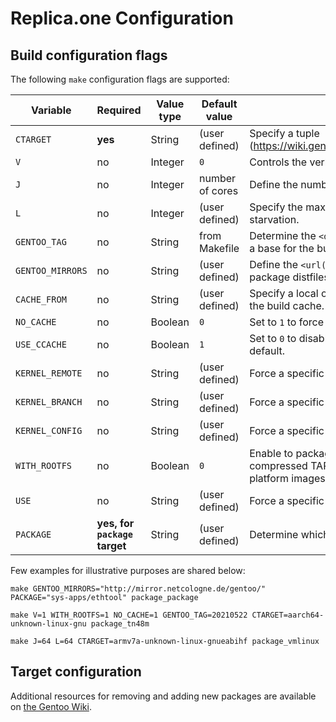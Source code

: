 Replica.one Configuration
=========================

## Build configuration flags

The following `make` configuration flags are supported:

| **Variable**       | **Required** | **Value type** | **Default value** | **Description** |
| ---                | ---          | ---            | ---               | ---             |
| `CTARGET`          | **yes**      | String         | (user defined)    | Specify a tuple (https://wiki.gentoo.org/wiki/Embedded_Handbook/Tuples). |
| `V`                | no           | Integer        | `0`               | Controls the verbosity of the build system. |
| `J`                | no           | Integer        | number of cores   | Define the number of threads to use during compilation. |
| `L`                | no           | Integer        | (user defined)    | Specify the maximum system load to prevent CPU starvation. |
| `GENTOO_TAG`       | no           | String         | from Makefile     | Determine the `<date>` of the Gentoo Docker image to use as a base for the build system. |
| `GENTOO_MIRRORS`   | no           | String         | (user defined)    | Define the `<url(s)>` of the Gentoo mirrors to use to fetch package distfiles. |
| `CACHE_FROM`       | no           | String         | (user defined)    | Specify a local or remote Docker image from which to fetch the build cache. |
| `NO_CACHE`         | no           | Boolean        | `0`               | Set to `1` to force Docker not to use caching. |
| `USE_CCACHE`       | no           | Boolean        | `1`               | Set to `0` to disable compiler cache, which is enabled by default. |
| `KERNEL_REMOTE`    | no           | String         | (user defined)    | Force a specific kernel Git repository remote location. |
| `KERNEL_BRANCH`    | no           | String         | (user defined)    | Force a specific kernel Git repository branch. |
| `KERNEL_CONFIG`    | no           | String         | (user defined)    | Force a specific kernel configuration file. |
| `WITH_ROOTFS`      | no           | Boolean        | `0`               | Enable to package the target root filesystem as a compressed TAR archive in addition to generating the platform images. |
| `USE`              | no           | String         | (user defined)    | Force a specific `USE` combination for the `package` target. |
| `PACKAGE`          | **yes, for `package` target** | String | (user defined) | Determine which package to build for the `package` target. |

Few examples for illustrative purposes are shared below:

```
make GENTOO_MIRRORS="http://mirror.netcologne.de/gentoo/" PACKAGE="sys-apps/ethtool" package_package
```

```
make V=1 WITH_ROOTFS=1 NO_CACHE=1 GENTOO_TAG=20210522 CTARGET=aarch64-unknown-linux-gnu package_tn48m
```

```
make J=64 L=64 CTARGET=armv7a-unknown-linux-gnueabihf package_vmlinux
```

## Target configuration

Additional resources for removing and adding new packages are available on [the Gentoo Wiki](https://wiki.gentoo.org/).
